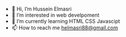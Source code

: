 - 👋 Hi, I’m Hussein Elmasri
- 👀 I’m interested in web develpoment
- 🌱 I’m currently learning HTML CSS Javascipt
- 📫 How to reach me helmasri88@gmail.com

<!---
husseinelmasri/husseinelmasri is a ✨ special ✨ repository because its `README.md` (this file) appears on your GitHub profile.
You can click the Preview link to take a look at your changes.
--->
